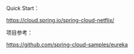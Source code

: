 
Quick Start：

https://cloud.spring.io/spring-cloud-netflix/


项目参考：

https://github.com/spring-cloud-samples/eureka

